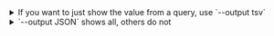 <details>
    <summary>If you want to just show the value from a query, use `--output tsv`</summary>
    
```powershell
az account show --query 'user.name' 
```
>>> "scott@scott.com"

```powershell
az account show --query 'user.name' --output tsv
```
>>> scott@scott.com

</details>

<details>
   <summary>`--output JSON` shows all, others do not</summary>

$subscription = "My subscription"

```powershell
# If ddosProtectionPlan is null, JSON shows it
az network vnet list --subscription $subscription --query `
    "[0].{vnet:name, cidr_Range:addressSpace.addressPrefixes[0], DDOS_Enabled:[?not_null(ddosProtectionPlan)]}" `
    -o json
```
```json
[
  {
    "DDOS_Enabled": null,
    "cidr_Range": "10.25.0.0/16",
    "vnet": "devvnet01"
  }
]
```
Tables do not show null output
```powershell
az network vnet list --subscription $subscription --query `
    "[*].{vnet:name, cidr_Range:addressSpace.addressPrefixes[0], DDOS_Enabled:ddosProtectionPlan}" `
    -o table
```
<pre>
Vnet           Cidr_Range
-------------  -------------
devvnet01  10.25.0.0/16
</pre>
</details>
